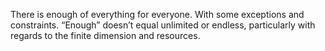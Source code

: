There is enough of everything for everyone. With some exceptions and constraints.
“Enough” doesn’t equal unlimited or endless, particularly with regards to the finite dimension and resources.